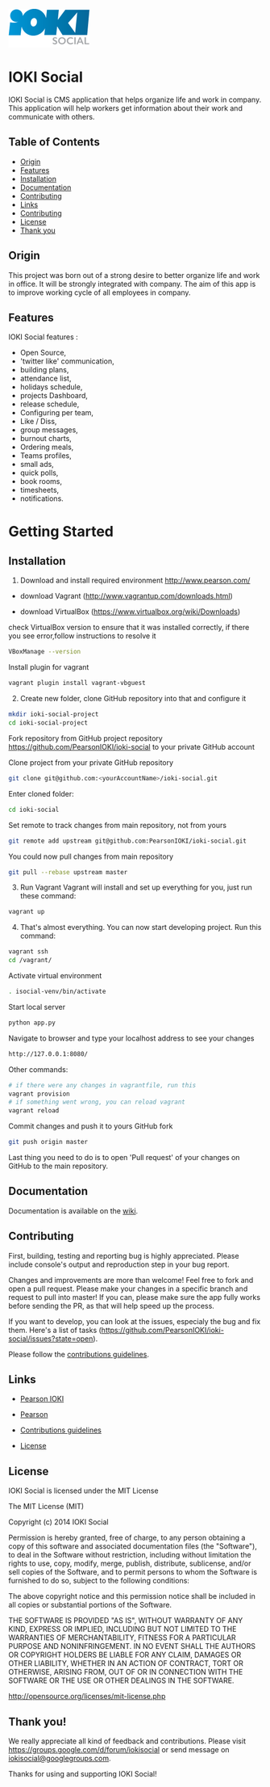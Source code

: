 ![](logo.png)

IOKI Social
====================

IOKI Social is CMS application that helps organize life and work in company. This application will help workers get information about their work and communicate with others.


Table of Contents
-----------------

- [Origin](#origin)
- [Features](#features)
- [Installation](#installation)
- [Documentation](#documentation)
- [Contributing](#contributing)
- [Links](#links)
- [Contributing](#contributing)
- [License](#license)
- [Thank you](#thank-you)

Origin
-----------
This project was born out of a strong desire to better organize life and work in office. It will be strongly integrated with company. The aim of this app is to improve working cycle of all employees in company.



Features
-----------

IOKI Social features :

* Open Source,
* 'twitter like' communication,
* building plans,
* attendance list,
* holidays schedule,
* projects Dashboard,
* release schedule,
* Configuring per team,
* Like / Diss,
* group messages,
* burnout charts,
* Ordering meals,
* Teams profiles,
* small ads,
* quick polls,
* book rooms,
* timesheets,
* notifications.

Getting Started
==========


Installation
------------

1. Download and install required environment
http://www.pearson.com/
*    download Vagrant
(http://www.vagrantup.com/downloads.html)

*    download VirtualBox
(https://www.virtualbox.org/wiki/Downloads)

check VirtualBox version to ensure that it was installed  correctly, if there you see error,follow instructions to resolve it

```bash
VBoxManage --version
```

Install plugin for vagrant

```bash
vagrant plugin install vagrant-vbguest
```

2. Create new folder, clone GitHub repository into that and configure it

```bash
mkdir ioki-social-project
cd ioki-social-project
```
Fork repository from GitHub project repository https://github.com/PearsonIOKI/ioki-social to your private GitHub account

Clone project from your private GitHub repository

```bash
git clone git@github.com:<yourAccountName>/ioki-social.git
```
Enter cloned folder:

```bash
cd ioki-social
```

Set remote to track changes from main repository, not from yours

```bash
git remote add upstream git@github.com:PearsonIOKI/ioki-social.git
```

You could now pull changes from main repository

```bash
git pull --rebase upstream master
```

3. Run Vagrant
Vagrant will install and set up everything for you, just run these command:

```bash
vagrant up
```

4. That's almost everything. You can now start developing project. Run this command:

```bash
vagrant ssh
cd /vagrant/
```

Activate virtual environment

```bash
. isocial-venv/bin/activate
```

Start local server
```bash
python app.py
```

Navigate to browser and type your localhost address to see your changes

```bash
http://127.0.0.1:8080/
```

Other commands:

```bash
# if there were any changes in vagrantfile, run this
vagrant provision
# if something went wrong, you can reload vagrant
vagrant reload
```

Commit changes and push it to yours GitHub fork

```bash
git push origin master
```
Last thing you need to do is to open 'Pull request' of your changes on GitHub to the main repository.



Documentation
-----------

Documentation is available on the [wiki](https://github.com/PearsonIOKI/ioki-social/wiki).


Contributing
-----------

First, building, testing and reporting bug is highly appreciated. Please include console's output and reproduction step in your bug report.

Changes and improvements are more than welcome! Feel free to fork and open a pull request. Please make your changes in a specific branch and request to pull into master! If you can, please make sure the app fully works before sending the PR, as that will help speed up the process.


If you want to develop, you can look at the issues, especialy the bug and fix them.
Here's a list of tasks (https://github.com/PearsonIOKI/ioki-social/issues?state=open).

Please follow the [contributions guidelines](https://github.com/PearsonIOKI/ioki-social/blob/master/CONTRIBUTING.md).

Links
-----------

* [Pearson IOKI](http://www.ioki.com.pl)

* [Pearson](http://www.pearson.com)

* [Contributions guidelines](../blob/master/CONTRIBUTING.md)

* [License](../blob/master/LICENSE.txt)


License
-----------

IOKI Social is licensed under the MIT License

The MIT License (MIT)

Copyright (c) 2014 IOKI Social

Permission is hereby granted, free of charge, to any person obtaining a copy
of this software and associated documentation files (the "Software"), to deal
in the Software without restriction, including without limitation the rights
to use, copy, modify, merge, publish, distribute, sublicense, and/or sell
copies of the Software, and to permit persons to whom the Software is
furnished to do so, subject to the following conditions:

The above copyright notice and this permission notice shall be included in
all copies or substantial portions of the Software.

THE SOFTWARE IS PROVIDED "AS IS", WITHOUT WARRANTY OF ANY KIND, EXPRESS OR
IMPLIED, INCLUDING BUT NOT LIMITED TO THE WARRANTIES OF MERCHANTABILITY,
FITNESS FOR A PARTICULAR PURPOSE AND NONINFRINGEMENT. IN NO EVENT SHALL THE
AUTHORS OR COPYRIGHT HOLDERS BE LIABLE FOR ANY CLAIM, DAMAGES OR OTHER
LIABILITY, WHETHER IN AN ACTION OF CONTRACT, TORT OR OTHERWISE, ARISING FROM,
OUT OF OR IN CONNECTION WITH THE SOFTWARE OR THE USE OR OTHER DEALINGS IN
THE SOFTWARE.

<http://opensource.org/licenses/mit-license.php>

Thank you!
-----------

We really appreciate all kind of feedback and contributions.  Please visit <https://groups.google.com/d/forum/iokisocial> or send message on <iokisocial@googlegroups.com>.

Thanks for using and supporting IOKI Social!
